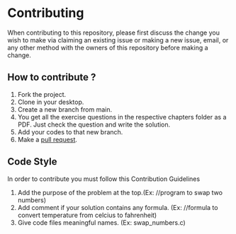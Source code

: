 # Contributing

When contributing to this repository, please first discuss the change you wish to make via claiming an existing issue or making a new issue, email, or any other method with the owners of this repository before making a change.

## How to contribute ?

1. Fork the project.
1. Clone in your desktop.
1. Create a new branch from main.
1. You get all the exercise questions in the respective chapters folder as a PDF. Just check the question and write the solution.
1. Add your codes to that new branch.
1. Make a [pull request](https://docs.github.com/en/github/collaborating-with-issues-and-pull-requests/about-pull-requests).

## Code Style

In order to contribute you must follow this Contribution Guidelines

1. Add the purpose of the problem at the top.(Ex: //program to swap two numbers)
1. Add comment if your solution contains any formula. (Ex: //formula to convert temperature from celcius to fahrenheit)
1. Give code files meaningful names. (Ex: swap_numbers.c)
